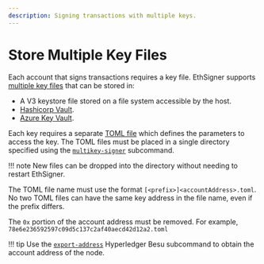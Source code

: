 ```yaml
---
description: Signing transactions with multiple keys.
---
```


# Store Multiple Key Files

Each account that signs transactions requires a key file. EthSigner supports [multiple key files](../Tutorials/Multifile.md) that can be stored in:

* A V3 keystore file stored on a file system accessible by the host.
* [Hashicorp Vault](../HowTo/Store-Keys/Use-Hashicorp.md).
* [Azure Key Vault](../HowTo/Store-Keys/Use-Azure.md).

Each key requires a separate [TOML file](../Reference/Multifile-Parameters.md) which defines the parameters to access the key. The TOML files must
be placed in a single directory specified using the [`multikey-signer`](../Reference/CLI/CLI-Syntax.md#multikey-options) subcommand.

!!! note
    New files can be dropped into the directory without needing to restart EthSigner.

The TOML file name must use the format `[<prefix>]<accountAddress>.toml`. 
No two TOML files can have the same key address in the file name, even if the prefix differs.

The `0x` portion of the account address must be removed. 
For example, `78e6e236592597c09d5c137c2af40aecd42d12a2.toml`

!!! tip
    Use the [`export-address`](https://besu.hyperledger.org/en/latest/Reference/CLI/CLI-Subcommands/#export-address)
    Hyperledger Besu subcommand to obtain the account address of the node.
